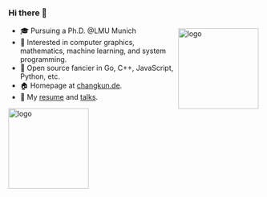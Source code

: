 ### Hi there 👋

<img src="https://github-readme-stats.vercel.app/api?username=pylixm&show_icons=true" alt="logo" height="160" align="right" style="margin: 5px; margin-bottom: 20px;" />

- 🎓 Pursuing a Ph.D. @LMU Munich
- 🔭 Interested in computer graphics, mathematics, machine learning, and system programming.
- 🌱 Open source fancier in Go, C++, JavaScript, Python, etc.
- 🏠 Homepage at [changkun.de](https://changkun.de).
- 💬 My [resume](https://github.com/changkun/resume) and [talks](https://github.com/changkun/talks).


<img src="https://github-profile-trophy.vercel.app/?username=pylixm&theme=flat&column=7" alt="logo" height="160" align="center" style="margin: auto; margin-bottom: 20px;" />


<!--
**pylixm/pylixm** is a ✨ _special_ ✨ repository because its `README.md` (this file) appears on your GitHub profile.

Here are some ideas to get you started:

- 🔭 I’m currently working on ...
- 🌱 I’m currently learning ...
- 👯 I’m looking to collaborate on ...
- 🤔 I’m looking for help with ...
- 💬 Ask me about ...
- 📫 How to reach me: ...
- 😄 Pronouns: ...
- ⚡ Fun fact: ...
-->
